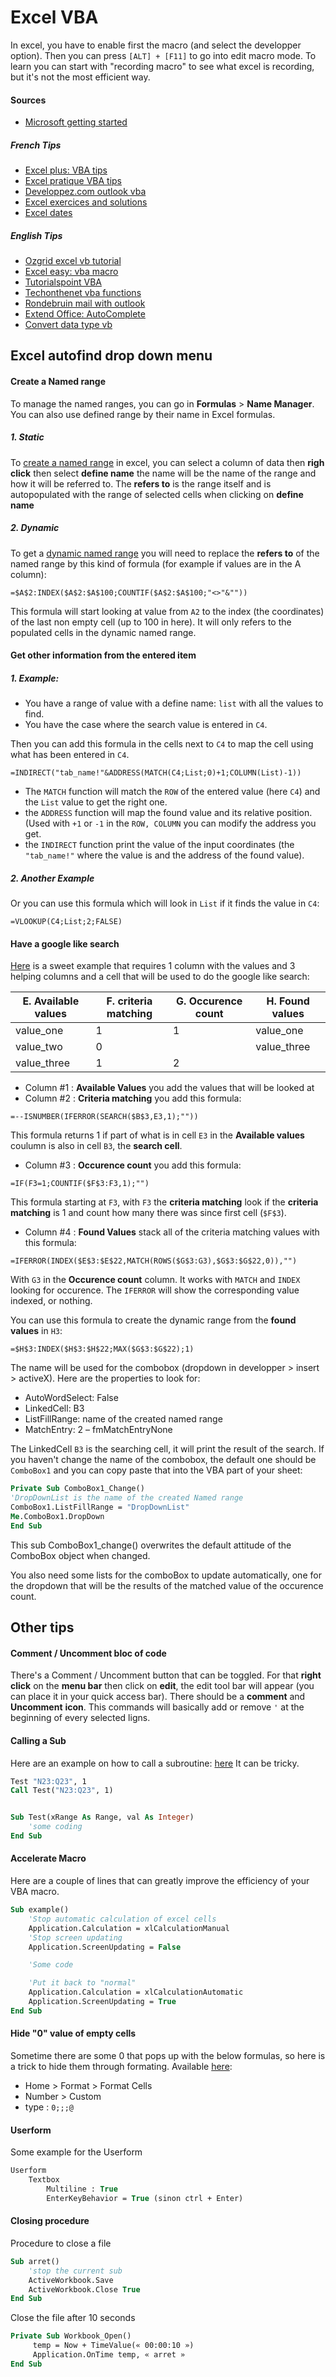 # Excel VBA

In excel, you have to enable first the macro (and select the developper option). 
Then you can press `[ALT] + [F11]` to go into edit macro mode. 
To learn you can start with "recording macro" to see what excel is recording, but it's not the most efficient way.

#### Sources

- [Microsoft getting started](https://msdn.microsoft.com/fr-fr/library/office/ee814737(v=office.14).aspx)


##### French Tips

- [Excel plus: VBA tips](http://www.excel-plus.fr/category/vba/) 
- [Excel pratique VBA tips](https://www.excel-pratique.com/)
- [Developpez.com outlook vba](http://dolphy35.developpez.com/article/outlook/vba/#LV-A)
- [Excel exercices and solutions](http://users.skynet.be/micdub/vba12.htm)
- [Excel dates](http://boisgontierjacques.free.fr/pages_site/dates.htm#saisieDate)


##### English Tips

- [Ozgrid excel vb tutorial](http://www.ozgrid.com/Excel/free-training/ExcelVBA1/excel-vba1-index.htm)
- [Excel easy: vba macro](http://www.excel-easy.com/vba.html)
- [Tutorialspoint VBA](https://www.tutorialspoint.com/vba/index.htm)
- [Techonthenet vba functions](https://www.techonthenet.com/excel/formulas/index_vba.php)
- [Rondebruin mail with outlook](http://www.rondebruin.nl/win/s1/outlook/mail.htm)
- [Extend Office: AutoComplete](https://www.extendoffice.com/documents/excel/2401-excel-drop-down-list-autocomplete.html)
- [Convert data type vb](http://www.convertdatatypes.com/Language-VB6-VBA.html)


## Excel autofind drop down menu

#### Create a Named range

To manage the named ranges, you can go in **Formulas** > **Name Manager**. You can also use defined range by their name in Excel formulas.

##### 1. Static
To [create a named range](https://support.office.com/fr-fr/article/Cr%C3%A9er-une-liste-d%C3%A9roulante-7693307a-59ef-400a-b769-c5402dce407b) in excel, you can select a column of data then **righ click** then select **define name** the name will be the name of the range and how it will be referred to.
The **refers to** is the range itself and is autopopulated with the range of selected cells when clicking on **define name**

##### 2. Dynamic
To get a [dynamic named range](https://trumpexcel.com/named-ranges-in-excel/) you will need to replace the **refers to** of the named range by this kind of formula (for example if values are in the A column):

	=$A$2:INDEX($A$2:$A$100;COUNTIF($A$2:$A$100;"<>"&""))

This formula will start looking at value from `A2` to the index (the coordinates) of the last non empty cell (up to 100 in here).
It will only refers to the populated cells in the dynamic named range.


#### Get other information from the entered item
##### 1. Example:

- You have a range of value with a define name: `list` with all the values to find.
- You have the case where the search value is entered in `C4`. 

Then you can add this formula in the cells next to `C4` to map the cell using what has been entered in `C4`.

```
=INDIRECT("tab_name!"&ADDRESS(MATCH(C4;List;0)+1;COLUMN(List)-1))
```

- The `MATCH` function will match the `ROW` of the entered value (here `C4`) and the `List` value to get the right one.
- the `ADDRESS` function will map the found value and its relative position. (Used with `+1` or `-1` in the `ROW, COLUMN` you can modify the address you get. 
- the `INDIRECT` function print the value of the input coordinates (the `"tab_name!"` where the value is and the address of the found value).

##### 2. Another Example

Or you can use this formula which will look in `List` if it finds the value in `C4`:

```
=VLOOKUP(C4;List;2;FALSE)
```

#### Have a google like search

[Here](https://trumpexcel.com/excel-drop-down-list-with-search-suggestions/) is a sweet example that requires 1 column with the values and 3 helping columns and a cell that will be used to do the google like search:

| **E**. Available values | **F**. criteria matching | **G**. Occurence count | **H**. Found values |
|------------------|-------------------|-----------------|--------------|
| value_one        | 1                 | 1               | value_one    |
| value_two        | 0                 |                 | value_three  |
| value_three      | 1                 | 2               |              |

- Column #1 : **Available Values** you add the values that will be looked at
- Column #2 : **Criteria matching** you add this formula:

```
=--ISNUMBER(IFERROR(SEARCH($B$3,E3,1);""))
```

This formula returns 1 if part of what is in cell `E3` in the **Available values** coulumn is also in cell `B3`, the **search cell**.

- Column #3 : **Occurence count** you add this formula:

```
=IF(F3=1;COUNTIF($F$3:F3,1);"") 
```

This formula starting at `F3`, with `F3` the **criteria matching** look if the **criteria matching** is 1 and count how many there was since first cell (`$F$3`).

- Column #4 : **Found Values** stack all of the criteria matching values with this formula:

```
=IFERROR(INDEX($E$3:$E$22,MATCH(ROWS($G$3:G3),$G$3:$G$22,0)),"")
```

With `G3` in the **Occurence count** column. It works with `MATCH` and `INDEX` looking for occurence. The `IFERROR` will show the corresponding value indexed, or nothing.

You can use this formula to create the dynamic range from the **found values** in `H3`:

```
=$H$3:INDEX($H$3:$H$22;MAX($G$3:$G$22);1)
```

The name will be used for the combobox (dropdown in developper > insert > activeX). Here are the properties to look for:

- AutoWordSelect: False
- LinkedCell: B3
- ListFillRange: name of the created named range
- MatchEntry: 2 – fmMatchEntryNone

The LinkedCell `B3` is the searching cell, it will print the result of the search.
If you haven't change the name of the combobox, the default one should be `ComboBox1` and you can copy paste that into the VBA part of your sheet:

```vb
Private Sub ComboBox1_Change()
'DropDownList is the name of the created Named range
ComboBox1.ListFillRange = "DropDownList"
Me.ComboBox1.DropDown
End Sub
```

This sub ComboBox1_change() overwrites the default attitude of the ComboBox object when changed.

You also need some lists for the comboBox to update automatically, one for the dropdown that will be the results of the matched value of the occurence count.

## Other tips

#### Comment / Uncomment bloc of code

There's a Comment / Uncomment button that can be toggled. For that **right click** on the **menu bar** then click on **edit**, the edit tool bar will appear (you can place it in your quick access bar). There should be a **comment** and **Uncomment** **icon**. This commands will basically add or remove `'` at the beginning of every selected ligns. 

#### Calling a Sub

Here are an example on how to call a subroutine: [here](https://msdn.microsoft.com/en-us/library/office/gg251432.aspx)
It can be tricky.
```vb
Test "N23:Q23", 1
Call Test("N23:Q23", 1)


Sub Test(xRange As Range, val As Integer)
	'some coding
End Sub
```


#### Accelerate Macro

Here are a couple of lines that can greatly improve the efficiency of your VBA macro.

```vb
Sub example()
	'Stop automatic calculation of excel cells
	Application.Calculation = xlCalculationManual
	'Stop screen updating
	Application.ScreenUpdating = False

	'Some code

	'Put it back to "normal"
	Application.Calculation = xlCalculationAutomatic
	Application.ScreenUpdating = True
End Sub
```

#### Hide "0" value of empty cells

Sometime there are some 0 that pops up with the below formulas, so here is a trick to hide them through formating.
Available [here](https://support.office.com/en-us/article/Display-or-hide-zero-values-3ec7a433-46b8-4516-8085-a00e9e476b03):

- Home > Format > Format Cells
- Number > Custom
- type : `0;;;@`

#### Userform
Some example for the Userform

```vb
Userform
    Textbox 
        Multiline : True
        EnterKeyBehavior = True (sinon ctrl + Enter)
```


#### Closing procedure
Procedure to close a file

```vb
Sub arret()
	'stop the current sub
    ActiveWorkbook.Save
    ActiveWorkbook.Close True
End Sub
```

Close the file after 10 seconds

```vb
Private Sub Workbook_Open()
     temp = Now + TimeValue(« 00:00:10 »)
     Application.OnTime temp, « arret »
End Sub
```

